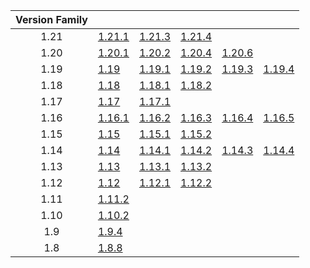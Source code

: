| Version Family | | | | | |
|:---:|---|---|---|---|---|
| 1.21 | [1.21.1](https://github.com/BaldGang/spigot-build/releases/download/20250219/spigot-1.21.1.jar) | [1.21.3](https://github.com/BaldGang/spigot-build/releases/download/20250219/spigot-1.21.3.jar) | [1.21.4](https://github.com/BaldGang/spigot-build/releases/download/20250219/spigot-1.21.4.jar) | | |
| 1.20 | [1.20.1](https://github.com/BaldGang/spigot-build/releases/download/20250219/spigot-1.20.1.jar) | [1.20.2](https://github.com/BaldGang/spigot-build/releases/download/20250219/spigot-1.20.2.jar) | [1.20.4](https://github.com/BaldGang/spigot-build/releases/download/20250219/spigot-1.20.4.jar) | [1.20.6](https://github.com/BaldGang/spigot-build/releases/download/20250219/spigot-1.20.6.jar) | |
| 1.19 | [1.19](https://github.com/BaldGang/spigot-build/releases/download/20250219/spigot-1.19.jar) | [1.19.1](https://github.com/BaldGang/spigot-build/releases/download/20250219/spigot-1.19.1.jar) | [1.19.2](https://github.com/BaldGang/spigot-build/releases/download/20250219/spigot-1.19.2.jar) | [1.19.3](https://github.com/BaldGang/spigot-build/releases/download/20250219/spigot-1.19.3.jar) | [1.19.4](https://github.com/BaldGang/spigot-build/releases/download/20250219/spigot-1.19.4.jar) |
| 1.18 | [1.18](https://github.com/BaldGang/spigot-build/releases/download/20250219/spigot-1.18.jar) | [1.18.1](https://github.com/BaldGang/spigot-build/releases/download/20250219/spigot-1.18.1.jar) | [1.18.2](https://github.com/BaldGang/spigot-build/releases/download/20250219/spigot-1.18.2.jar) | | |
| 1.17 | [1.17](https://github.com/BaldGang/spigot-build/releases/download/20250219/spigot-1.17.jar) | [1.17.1](https://github.com/BaldGang/spigot-build/releases/download/20250219/spigot-1.17.1.jar) | | | |
| 1.16 | [1.16.1](https://github.com/BaldGang/spigot-build/releases/download/20250219/spigot-1.16.1.jar) | [1.16.2](https://github.com/BaldGang/spigot-build/releases/download/20250219/spigot-1.16.2.jar) | [1.16.3](https://github.com/BaldGang/spigot-build/releases/download/20250219/spigot-1.16.3.jar) | [1.16.4](https://github.com/BaldGang/spigot-build/releases/download/20250219/spigot-1.16.4.jar) | [1.16.5](https://github.com/BaldGang/spigot-build/releases/download/20250219/spigot-1.16.5.jar) |
| 1.15 | [1.15](https://github.com/BaldGang/spigot-build/releases/download/20250219/spigot-1.15.jar) | [1.15.1](https://github.com/BaldGang/spigot-build/releases/download/20250219/spigot-1.15.1.jar) | [1.15.2](https://github.com/BaldGang/spigot-build/releases/download/20250219/spigot-1.15.2.jar) | | |
| 1.14 | [1.14](https://github.com/BaldGang/spigot-build/releases/download/20250219/spigot-1.14.jar) | [1.14.1](https://github.com/BaldGang/spigot-build/releases/download/20250219/spigot-1.14.1.jar) | [1.14.2](https://github.com/BaldGang/spigot-build/releases/download/20250219/spigot-1.14.2.jar) | [1.14.3](https://github.com/BaldGang/spigot-build/releases/download/20250219/spigot-1.14.3.jar) | [1.14.4](https://github.com/BaldGang/spigot-build/releases/download/20250219/spigot-1.14.4.jar) |
| 1.13 | [1.13](https://github.com/BaldGang/spigot-build/releases/download/20250219/spigot-1.13.jar) | [1.13.1](https://github.com/BaldGang/spigot-build/releases/download/20250219/spigot-1.13.1.jar) | [1.13.2](https://github.com/BaldGang/spigot-build/releases/download/20250219/spigot-1.13.2.jar) | | |
| 1.12 | [1.12](https://github.com/BaldGang/spigot-build/releases/download/20250219/spigot-1.12.jar) | [1.12.1](https://github.com/BaldGang/spigot-build/releases/download/20250219/spigot-1.12.1.jar) | [1.12.2](https://github.com/BaldGang/spigot-build/releases/download/20250219/spigot-1.12.2.jar) | | |
| 1.11 | [1.11.2](https://github.com/BaldGang/spigot-build/releases/download/20250219/spigot-1.11.2.jar) | | | | |
| 1.10 | [1.10.2](https://github.com/BaldGang/spigot-build/releases/download/20250219/spigot-1.10.2.jar) | | | | |
| 1.9 | [1.9.4](https://github.com/BaldGang/spigot-build/releases/download/20250219/spigot-1.9.4.jar) | | | | |
| 1.8 | [1.8.8](https://github.com/BaldGang/spigot-build/releases/download/20250219/spigot-1.8.8.jar) | | | | |
